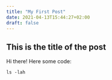 ```yaml
---
title: "My First Post"
date: 2021-04-13T15:44:27+02:00
draft: false
---
```


## This is the title of the post
Hi there!
Here some code:
```
ls -lah
```

